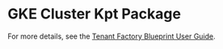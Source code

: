 # GKE Cluster Kpt Package

For more details, see the [Tenant Factory Blueprint User Guide](http://go/tenant-factory-blueprint-user-guide).
